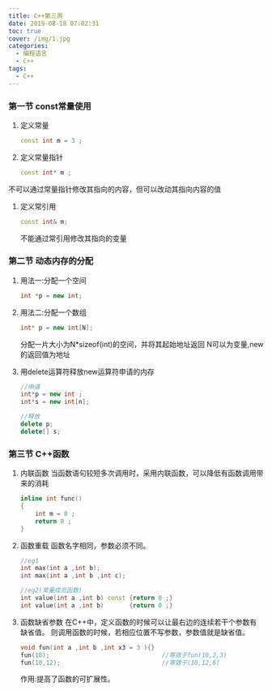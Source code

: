 ```yaml
---
title: C++第三周
date: 2019-08-18 07:02:31
toc: true
cover: /img/1.jpg
categories: 
  - 编程语言
  - C++
tags: 
  - C++
---
```


### 第一节 const常量使用

1. 定义常量<!-- more -->

   ```c++
   const int m = 3 ;
   ```

2. 定义常量指针

   ```c++
   const int* m ;
   ```

不可以通过常量指针修改其指向的内容，但可以改动其指向内容的值

1. 定义常引用

   ```c++
   const int& m;
   ```

   不能通过常引用修改其指向的变量

### 第二节 动态内存的分配

1. 用法一:分配一个空间

   ```c++
   int *p = new int;
   ```

2. 用法二:分配一个数组

   ```c++
   int* p = new int[N];
   ```

   分配一片大小为N*sizeof(int)的空间，并将其起始地址返回
   N可以为变量,new的返回值为地址

3. 用delete运算符释放new运算符申请的内存

   ```c++
   //申请 
   int*p = new int ;
   int*s = new int[n];
   
   //释放
   delete p;
   delete[] s;
   ```

### 第三节 C++函数

1. 内联函数
   当函数语句较短多次调用时，采用内联函数，可以降低有函数调用带来的消耗

   ```c++
   inline int func()
   {
       int m = 0 ;
       return 0 ;
   }
   ```

2. 函数重载
   函数名字相同，参数必须不同。

   ```c++
   //eg1
   int max(int a ,int b);
   int max(int a ,int b ,int c);
   
   //eg2(常量成员函数)
   int value(int a ,int b) const {return 0 ;}
   int value(int a ,int b)       {return 0 ;}
   ```

3. 函数缺省参数
   在C++中，定义函数的时候可以让最右边的连续若干个参数有缺省值。
   则调用函数的时候，若相应位置不写参数，参数值就是缺省值。

   ```c++
   void fun(int a ,int b ,int x3 = 3 ){}
   fun(10);                               //等效于fun(10,2,3)
   fun(10,12);                            //等效于(10,12,6)
   ```

   作用:提高了函数的可扩展性。

